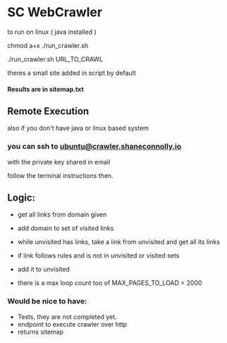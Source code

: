 # SC WebCrawler

to run on linux ( java installed )

chmod a+x ./run_crawler.sh

./run_crawler.sh URL_TO_CRAWL


theres a small site added in script by default

#### Results are in sitemap.txt

## Remote Execution

also if you don't have java or linux based system 

### you can ssh to ubuntu@crawler.shaneconnolly.io
with the private key shared in email 

follow the terminal instructions then.



## Logic:

- get all links from domain given
- add domain to set of visited links
- while unvisited has links, take a link from unvisited and get all its links
- if link follows rules and is not in unvisited or visited sets
- add it to unvisited

- there is a max loop count too of MAX_PAGES_TO_LOAD = 2000


### Would be nice to have:
- Tests, they are not completed yet.
- endpoint to execute crawler over http
 - returns sitemap
 
